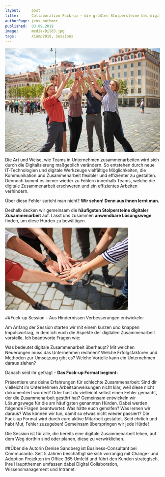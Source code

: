```yaml
---
layout:     post
title:      Collaboration Fuck-up – die größten Stolpersteine bei digitaler Zusammenarbeit in Unternehmen
authorPage: jens-bothmer
published:  03.09.2019
image:      media/Bild3.jpg
tags:       XCamp2019, Sessions
---
```


![Collaboration](media/Bild3.jpg)

Die Art und Weise, wie Teams in Unternehmen zusammenarbeiten wird sich durch die Digitalisierung maßgeblich verändern. So entstehen durch neue IT-Technologien und digitale Werkzeuge vielfältige Möglichkeiten, die Kommunikation und Zusammenarbeit flexibler und effizienter zu gestalten. Dennoch kommt es immer wieder zu Fehlern innerhalb Teams, welche die digitale Zusammenarbeit erschweren und ein effizientes Arbeiten verhindern.

Über diese Fehler spricht man nicht? **Wir schon! Denn aus ihnen lernt man.**

Deshalb decken wir gemeinsam die **häufigsten Stolpersteine digitaler Zusammenarbeit** auf. Lasst uns zusammen **anwendbare Lösungswege** finden, um diese Hürden zu bewältigen.


![Collaboration](media/Bild2-400x267.jpg)

##Fuck-up Session – Aus Hindernissen Verbesserungen entwickeln:

Am Anfang der Session starten wir mit einem kurzen und knappen Impulsvortrag, in dem ich euch die Aspekte der digitalen Zusammenarbeit vorstelle. Ich beantworte Fragen wie:

Was bedeutet digitale Zusammenarbeit überhaupt?
Mit welchen Neuerungen muss das Unternehmen rechnen?
Welche Erfolgsfaktoren und Methoden zur Umsetzung gibt es?
Welche Vorteile kann ein Unternehmen daraus ziehen?


Danach seid ihr gefragt – **Das Fuck-up Format beginnt:**

Präsentiere uns deine Erfahrungen für schlechte Zusammenarbeit: Sind dir vielleicht im Unternehmen Arbeitsanweisungen nicht klar, weil diese nicht dokumentiert wurden? Oder hast du vielleicht selbst einen Fehler gemacht, der die Zusammenarbeit gestört hat?
Gemeinsam entwickeln wir Lösungswege für die am häufigsten genannten Hürden. Dabei werden folgende Fragen beantwortet:
Was hätte euch geholfen?
Was lernen wir daraus?
Was können wir tun, damit so etwas nicht wieder passiert?
Die Fuck-up Format wird durch eure aktive Mitarbeit gestaltet. Seid ehrlich und habt Mut, Fehler zuzugeben! Gemeinsam überspringen wir jede Hürde!

Die Session ist für alle, die bereits eine digitale Zusammenarbeit leben, auf dem Weg dorthin sind oder planen, diese zu verwirklichen.

##Über die Autorin
Denise Sandberg ist Business-Consultant bei Communardo. Seit 5 Jahren beschäftigt sie sich vorrangig mit Change- und Adoption Projekten im Office 365 Umfeld und führt den Kunden strategisch. Ihre Hauptthemen umfassen dabei Digital Collaboration, Wissensmanagement und Intranet.
